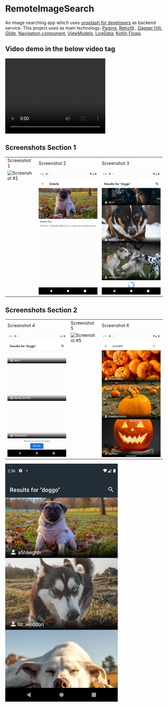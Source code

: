 # RemoteImageSearch

An image searching app which uses [unsplash for developers](https://api.unsplash.com/) as backend
service. This project uses as main
technology: [Paging](https://developer.android.com/topic/libraries/architecture/paging/v3-overview),
[Retrofit](https://square.github.io/retrofit/)
, [Dagger Hilt](https://developer.android.com/training/dependency-injection/hilt-android),
[Glide](https://github.com/bumptech/glide),
[Navigation component](https://developer.android.com/guide/navigation/navigation-getting-started),
[ViewModels](https://developer.android.com/topic/libraries/architecture/viewmodel),
[LiveData](https://developer.android.com/topic/libraries/architecture/livedata),
[Kotlin Flows](https://developer.android.com/kotlin/flow).

## Video demo in the below video tag

<video width="320" height="240">
  <source src="/screenshots/device-2021-11-12-172727.mp4" type="video/mp4">
  Your browser does not support the video tag.
</video>

## Screenshots Section 1

<table>
  <tr>
    <td>Screenshot 1</td>
     <td>Screenshot 2</td>
    <td>Screenshot 3</td>
  </tr>
  <tr>
    <td valign="top"><img src="/screenshots/device-2021-11-12-151237.png" alt="Screenshot #1" width="100%" height="auto"/></td>
    <td valign="top"><img src="/screenshots/device-2021-11-12-143839.png" alt="Screenshot #2" width="100%" height="auto"/></td>
    <td valign="top"><img src="/screenshots/device-2021-11-12-143904.png" alt="Screenshot #3" width="100%" height="auto"/></td>
  </tr>
 </table>
 
 ## Screenshots Section 2

<table>
  <tr>
    <td>Screenshot 4</td>
     <td>Screenshot 5</td>
    <td>Screenshot 6</td>
  </tr>
  <tr>
    <td valign="top"><img src="/screenshots/device-2021-11-12-150341.png" alt="Screenshot #4" width="100%" height="auto"/></td>
    <td valign="top"><img src="/screenshots/device-2021-11-12-151222.png" alt="Screenshot #5" width="100%" height="auto"/></td>
    <td valign="top"><img src="/screenshots/device-2021-11-12-151138.png" alt="Screenshot #6" width="100%" height="auto"/></td>
  </tr>
 </table>

<img src="/screenshots/device-2021-11-12-143646.png" alt="Screenshot #7" width="360" />
